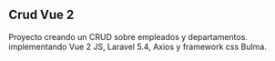 ## Crud Vue 2

Proyecto creando un CRUD sobre empleados y departamentos. implementando Vue 2 JS, Laravel 5.4, Axios y framework css Bulma.

